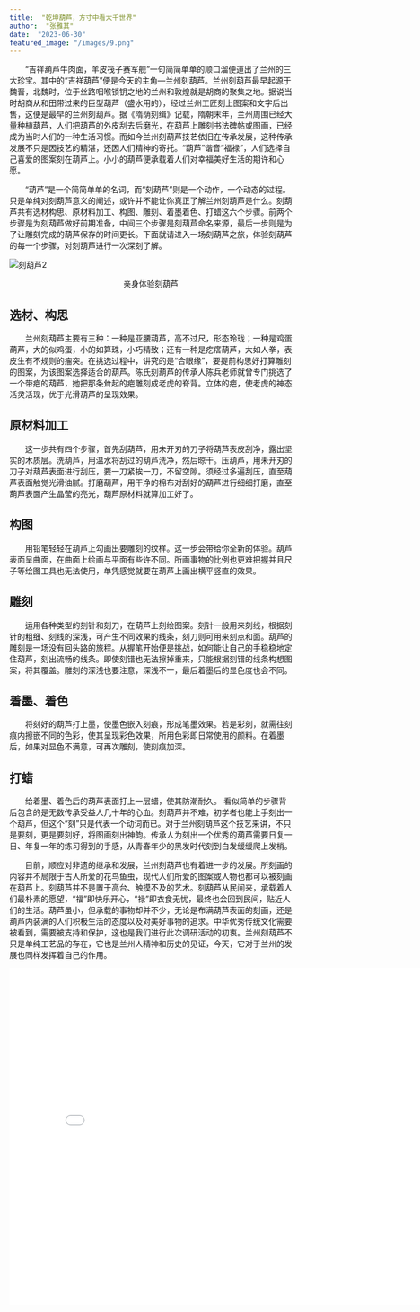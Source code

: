 ```yaml
---
title:  "乾坤葫芦，方寸中看大千世界"
author:  "张雅其"
date:  "2023-06-30"
featured_image: "/images/9.png"
---
```

&emsp;&emsp;“吉祥葫芦牛肉面，羊皮筏子赛军舰”一句简简单单的顺口溜便道出了兰州的三大珍宝。其中的“吉祥葫芦”便是今天的主角—兰州刻葫芦。兰州刻葫芦最早起源于魏晋，北魏时，位于丝路咽喉锁钥之地的兰州和敦煌就是胡商的聚集之地。据说当时胡商从和田带过来的巨型葫芦（盛水用的），经过兰州工匠刻上图案和文字后出售，这便是最早的兰州刻葫芦。据《隋荫刻缉》记载，隋朝末年，兰州周围已经大量种植葫芦，人们把葫芦的外皮刮去后磨光，在葫芦上雕刻书法碑帖或图画，已经成为当时人们的一种生活习惯。而如今兰州刻葫芦技艺依旧在传承发展，这种传承发展不只是因技艺的精湛，还因人们精神的寄托。“葫芦”谐音“福禄”，人们选择自己喜爱的图案刻在葫芦上。小小的葫芦便承载着人们对幸福美好生活的期许和心愿。

&emsp;&emsp;“葫芦”是一个简简单单的名词，而“刻葫芦”则是一个动作，一个动态的过程。只是单纯对刻葫芦意义的阐述，或许并不能让你真正了解兰州刻葫芦是什么。刻葫芦共有选材构思、原材料加工、构图、雕刻、着墨着色、打蜡这六个步骤。前两个步骤是为刻葫芦做好前期准备，中间三个步骤是刻葫芦命名来源，最后一步则是为了让雕刻完成的葫芦保存的时间更长。下面就请进入一场刻葫芦之旅，体验刻葫芦的每一个步骤，对刻葫芦进行一次深刻了解。

![刻葫芦2](/images/10.jpg)
<center>亲身体验刻葫芦</center>

##	选材、构思
&emsp;&emsp;兰州刻葫芦主要有三种：一种是亚腰葫芦，高不过尺，形态玲珑；一种是鸡蛋葫芦，大的似鸡蛋，小的如算珠，小巧精致；还有一种是疙瘩葫芦，大如人拳，表皮生有不规则的瘤突。在挑选过程中，讲究的是“合眼缘”，要提前构思好打算雕刻的图案，为该图案选择适合的葫芦。陈氏刻葫芦的传承人陈兵老师就曾专门挑选了一个带疤的葫芦，她把那条耸起的疤雕刻成老虎的脊背。立体的疤，使老虎的神态活灵活现，优于光滑葫芦的呈现效果。

## 原材料加工
&emsp;&emsp;这一步共有四个步骤，首先刮葫芦，用未开刃的刀子将葫芦表皮刮净，露出坚实的木质层。洗葫芦，用温水将刮过的葫芦洗净，然后晾干。压葫芦，用未开刃的刀子对葫芦表面进行刮压，要一刀紧挨一刀，不留空隙。须经过多遍刮压，直至葫芦表面触觉光滑油腻。打磨葫芦，用干净的棉布对刮好的葫芦进行细细打磨，直至葫芦表面产生晶莹的亮光，葫芦原材料就算加工好了。

##	构图
&emsp;&emsp;用铅笔轻轻在葫芦上勾画出要雕刻的纹样。这一步会带给你全新的体验。葫芦表面呈曲面，在曲面上绘画与平面有些许不同。所画事物的比例也更难把握并且尺子等绘图工具也无法使用，单凭感觉就要在葫芦上画出横平竖直的效果。

## 雕刻
&emsp;&emsp;运用各种类型的刻针和刻刀，在葫芦上刻绘图案。刻针一般用来刻线，根据刻针的粗细、刻线的深浅，可产生不同效果的线条，刻刀则可用来刻点和面。葫芦的雕刻是一场没有回头路的旅程。从握笔开始便是挑战，如何能让自己的手稳稳地定住葫芦，刻出流畅的线条。即使刻错也无法擦掉重来，只能根据刻错的线条构想图案，将其覆盖。雕刻的深浅也要注意，深浅不一，最后着墨后的显色度也会不同。

## 着墨、着色
&emsp;&emsp;将刻好的葫芦打上墨，使墨色嵌入刻痕，形成笔墨效果。若是彩刻，就需往刻痕内擦嵌不同的色彩，使其呈现彩色效果，所用色彩即日常使用的颜料。在着墨后，如果对显色不满意，可再次雕刻，使刻痕加深。

## 打蜡
&emsp;&emsp;给着墨、着色后的葫芦表面打上一层蜡，使其防潮耐久。
看似简单的步骤背后包含的是无数传承受益人几十年的心血。刻葫芦并不难，初学者也能上手刻出一个葫芦，但这个“刻”只是代表一个动词而已。对于兰州刻葫芦这个技艺来讲，不只是要刻，更是要刻好，将图画刻出神韵。传承人为刻出一个优秀的葫芦需要日复一日、年复一年的练习得到的手感，从青春年少的黑发时代刻到白发缓缓爬上发梢。

&emsp;&emsp;目前，顺应对非遗的继承和发展，兰州刻葫芦也有着进一步的发展。所刻画的内容并不局限于古人所爱的花鸟鱼虫，现代人们所爱的图案或人物也都可以被刻画在葫芦上。刻葫芦并不是置于高台、触摸不及的艺术。刻葫芦从民间来，承载着人们最朴素的愿望，“福”即快乐开心，“禄”即衣食无忧，最终也会回到民间，贴近人们的生活。葫芦虽小，但承载的事物却并不少，无论是布满葫芦表面的刻画，还是葫芦内装满的人们积极生活的态度以及对美好事物的追求。中华优秀传统文化需要被看到，需要被支持和保护，这也是我们进行此次调研活动的初衷。兰州刻葫芦不只是单纯工艺品的存在，它也是兰州人精神和历史的见证，今天，它对于兰州的发展也同样发挥着自己的作用。

<iframe src="//player.bilibili.com/player.html?aid=806420224&bvid=BV1a34y1o7UD&cid=433410700&p=1" scrolling="no" border="0" frameborder="no" framespacing="0" allowfullscreen="true"width="800px" height="600px"> </iframe>